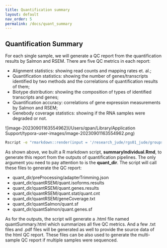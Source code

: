 ```yaml
---
title: Quantification summary
layout: default
nav_order: 5
permalink: /docs/quant_summary
---
```



## Quantification Summary

For each single sample, we will generate a QC report from the quantification results by Salmon and RSEM. There are five QC metrics in each report:

* Alignment statistics: showing read counts and mapping rates et. al.;
* Quantification statistics: showing the number of genes/transcripts identified by two methods and the correlations of quantification results of them;
* Biotype distribution: showiing the composition of types of identified transcripts and genes;
* Quantification accuracy: correlations of gene expression measurements by Salmon and RSEM;
* Genebody coverage statistics: showing if the RNA samples were degraded or not.

![image-20230901163554962](/Users/qpan/Library/Application Support/typora-user-images/image-20230901163554962.png)

```sh
Rscript -e "rmarkdown::render(input = '/research_jude/rgs01_jude/groups/yu3grp/projects/software_JY/yu3grp/conda_env/bulkRNAseq_2023/bin/summaryIndividual.Rmd', clean = TRUE, quiet = F, output_format = 'html_document', output_file = 'quantSummary.html', output_dir = '/your_path/quantSummary', params = list(sampleName = 'sample1', quant_dir = '/your_path'))"
```

As shown above, we built a R markdown script, **summaryIndividual.Rmd**, to generate this report from the outputs of quantification pipelines. The only argument you need to pay attention to is the **quant_dir**. The script will call these files to generate the QC report:

* quant_dir/preProcessing/adapterTrimming.json
* quant_dir/quantRSEM/quant.isoforms.results
* quant_dir/quantRSEM/quant.genes.results
* quant_dir/quantRSEM/quant.stat/quant.cnt
* quant_dir/quantRSEM/geneCoverage.txt
* quant_dir/quantSalmon/quant.sf
* quant_dir/quantSalmon/quant.genes.sf

As for the outputs, the script will generate a .html file named quantSummary.html which summarizes all five QC metrics. And a few .txt files and .pdf files will be generated as well to provide the source data of the html QC report. These files can be also used to generate the multi-sample QC report if multiple samples were sequenced.